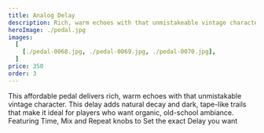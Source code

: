 ```yaml
---
title: Analog Delay
description: Rich, warm echoes with that unmistakeable vintage character
heroImage: ./pedal.jpg
images:
  [
    [./pedal-0068.jpg, ./pedal-0069.jpg, ./pedal-0070.jpg],
  ]
price: 350
order: 3
---
```


This affordable pedal delivers rich, warm echoes with that unmistakable vintage character. This delay adds natural decay and dark, tape-like trails that make it ideal for players who want organic, old-school ambiance. Featuring Time, Mix and Repeat knobs to Set the exact Delay you want

